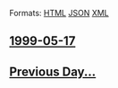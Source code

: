 
Formats: [HTML](1999/05/17/index.html)  [JSON](1999/05/17/index.json)  [XML](1999/05/17/index.xml)  

## [1999-05-17](/news/1999/05/17/index.md)

## [Previous Day...](/news/1999/05/16/index.md)


